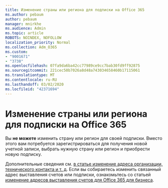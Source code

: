 ```yaml
---
title: Изменение страны или региона для подписки на Office 365
ms.author: pebaum
author: pebaum
manager: mnirkhe
ms.audience: Admin
ms.topic: article
ROBOTS: NOINDEX, NOFOLLOW
localization_priority: Normal
ms.collection: Adm_O365
ms.custom:
- "9001671"
- "3738"
ms.openlocfilehash: 07fa9da6ba42cc77989ce9cc7bab30fd9ff92875
ms.sourcegitcommit: 221cec50b7026a8d48a743034658460b17115061
ms.translationtype: MT
ms.contentlocale: ru-RU
ms.lasthandoff: 03/02/2020
ms.locfileid: "42371694"
---
```

# <a name="change-the-country-or-region-for-your-office-365-subscription"></a>Изменение страны или региона для подписки на Office 365

Вы **не можете** изменить страну или регион для своей подписки. Вместо этого вам потребуется зарегистрироваться для получения новой учетной записи, выбрать нужную страну или регион и приобрести новую подписку. 

Дополнительные сведения см. [в статье изменение адреса организации, технического контакта и т. д](https://docs.microsoft.com/en-us/microsoft-365/admin/manage/change-address-contact-and-more?view=o365-worldwide). Если вы собираетесь изменить связанный адрес выставления счетов или подписки, ознакомьтесь со статьей [изменение адресов выставления счетов для Office 365 для бизнеса](https://docs.microsoft.com/en-us/microsoft-365/commerce/billing-and-payments/change-your-billing-addresses?view=o365-worldwide). 
